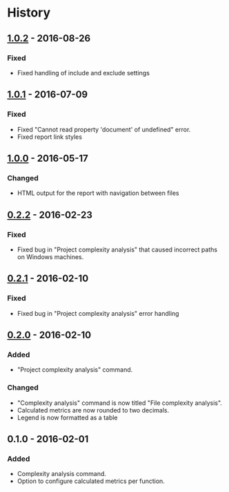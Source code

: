 # History

## [1.0.2] - 2016-08-26
### Fixed
- Fixed handling of include and exclude settings

## [1.0.1] - 2016-07-09
### Fixed
- Fixed "Cannot read property 'document' of undefined" error.
- Fixed report link styles

## [1.0.0] - 2016-05-17
### Changed
- HTML output for the report with navigation between files

## [0.2.2] - 2016-02-23
### Fixed
- Fixed bug in "Project complexity analysis" that caused incorrect paths on Windows machines.

## [0.2.1] - 2016-02-10
### Fixed
- Fixed bug in "Project complexity analysis" error handling

## [0.2.0] - 2016-02-10
### Added
- "Project complexity analysis" command.

### Changed
- "Complexity analysis" command is now titled "File complexity analysis".
- Calculated metrics are now rounded to two decimals.
- Legend is now formatted as a table

## 0.1.0 - 2016-02-01
### Added
- Complexity analysis command.
- Option to configure calculated metrics per function.

[Unreleased]: https://github.com/tomi/vscode-js-complexity-analysis/compare/v1.0.2...HEAD
[1.0.2]: https://github.com/tomi/vscode-js-complexity-analysis/compare/v1.0.1...v1.0.2
[1.0.1]: https://github.com/tomi/vscode-js-complexity-analysis/compare/v1.0.1...v1.0.0
[1.0.0]: https://github.com/tomi/vscode-js-complexity-analysis/compare/v1.0.0...v0.2.2
[0.2.2]: https://github.com/tomi/vscode-js-complexity-analysis/compare/v0.2.1...v0.2.2
[0.2.1]: https://github.com/tomi/vscode-js-complexity-analysis/compare/v0.2.0...v0.2.1
[0.2.0]: https://github.com/tomi/vscode-js-complexity-analysis/compare/v0.1.0...v0.2.0
